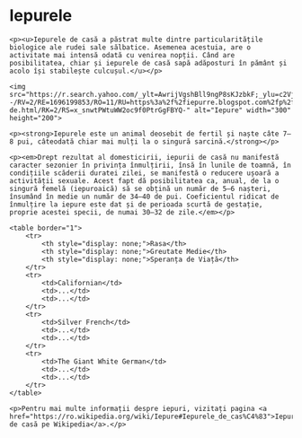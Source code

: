 <!DOCTYPE html>
<html>
<head>
    <title>Iepurele</title>
</head>
<body>
    <h1>Iepurele</h1>

    <p><u>Iepurele de casă a păstrat multe dintre particularitățile biologice ale rudei sale sălbatice. Asemenea acestuia, are o activitate mai intensă odată cu venirea nopții. Când are posibilitatea, chiar și iepurele de casă sapă adăposturi în pământ și acolo își stabilește culcușul.</u></p>

    <img src="https://r.search.yahoo.com/_ylt=AwrijVgshBll9ngP8sKJzbkF;_ylu=c2VjA3NyBHNsawNpbWcEb2lkAzM3YzA5OTk1MWZlNTUxMjhiZGE5OGI3MzkyNGYyNmNkBGdwb3MDODcEaXQDYmluZw--/RV=2/RE=1696199853/RO=11/RU=https%3a%2f%2fiepurre.blogspot.com%2fp%2fiepuri-de.html/RK=2/RS=x_snwtPWtuWW2oc9f0PtrGgFBYQ-" alt="Iepure" width="300" height="200">

    <p><strong>Iepurele este un animal deosebit de fertil și naște câte 7–8 pui, câteodată chiar mai mulți la o singură sarcină.</strong></p>

    <p><em>Drept rezultat al domesticirii, iepurii de casă nu manifestă caracter sezonier în privința înmulțirii, însă în lunile de toamnă, în condițiile scăderii duratei zilei, se manifestă o reducere ușoară a activității sexuale. Acest fapt dă posibilitatea ca, anual, de la o singură femelă (iepuroaică) să se obțină un număr de 5–6 nașteri, însumând în medie un număr de 34–40 de pui. Coeficientul ridicat de înmulțire la iepure este dat și de perioada scurtă de gestație, proprie acestei specii, de numai 30–32 de zile.</em></p>

    <table border="1">
        <tr>
            <th style="display: none;">Rasa</th>
            <th style="display: none;">Greutate Medie</th>
            <th style="display: none;">Speranța de Viață</th>
        </tr>
        <tr>
            <td>Californian</td>
            <td>...</td>
            <td>...</td>
        </tr>
        <tr>
            <td>Silver French</td>
            <td>...</td>
            <td>...</td>
        </tr>
        <tr>
            <td>The Giant White German</td>
            <td>...</td>
            <td>...</td>
        </tr>
    </table>

    <p>Pentru mai multe informații despre iepuri, vizitați pagina <a href="https://ro.wikipedia.org/wiki/Iepure#Iepurele_de_cas%C4%83">Iepurele de casă pe Wikipedia</a>.</p>
</body>
</html>
